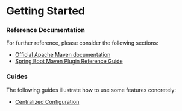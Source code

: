 # Getting Started

### Reference Documentation

For further reference, please consider the following sections:

* [Official Apache Maven documentation](https://maven.apache.org/guides/index.html)
* [Spring Boot Maven Plugin Reference Guide](https://docs.spring.io/spring-boot/docs/2.2.6.RELEASE/maven-plugin/)

### Guides

The following guides illustrate how to use some features concretely:

* [Centralized Configuration](https://spring.io/guides/gs/centralized-configuration/)

